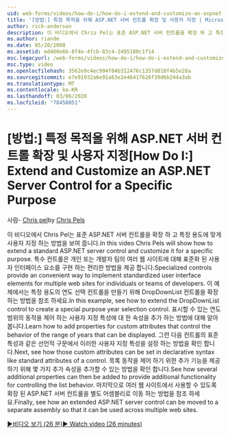 ```yaml
---
uid: web-forms/videos/how-do-i/how-do-i-extend-and-customize-an-aspnet-server-control-for-a-specific-purpose
title: '[방법:] 특정 목적을 위해 ASP.NET 서버 컨트롤 확장 및 사용자 지정 | Microsoft Docs'
author: rick-anderson
description: 이 비디오에서 Chris Pel는 표준 ASP.NET 서버 컨트롤을 확장 하 고 특정 용도에 맞게 사용자 지정 하는 방법을 보여 줍니다. 특수 컨트롤은 다음을 제공 합니다.
ms.author: riande
ms.date: 05/20/2008
ms.assetid: ed460e6b-8f4e-4fcb-83c4-2495180c1f14
msc.legacyurl: /web-forms/videos/how-do-i/how-do-i-extend-and-customize-an-aspnet-server-control-for-a-specific-purpose
msc.type: video
ms.openlocfilehash: 3562e9c4ec994f04b312476c1357d810f4b5e28a
ms.sourcegitcommit: e7e91932a6e91a63e2e46417626f39d6b244a3ab
ms.translationtype: MT
ms.contentlocale: ko-KR
ms.lasthandoff: 03/06/2020
ms.locfileid: "78458051"
---
```

# <a name="how-do-i-extend-and-customize-an-aspnet-server-control-for-a-specific-purpose"></a><span data-ttu-id="6e810-104">[방법:] 특정 목적을 위해 ASP.NET 서버 컨트롤 확장 및 사용자 지정</span><span class="sxs-lookup"><span data-stu-id="6e810-104">[How Do I:] Extend and Customize an ASP.NET Server Control for a Specific Purpose</span></span>

<span data-ttu-id="6e810-105">사람- [Chris pel](https://twitter.com/chrispels)</span><span class="sxs-lookup"><span data-stu-id="6e810-105">by [Chris Pels](https://twitter.com/chrispels)</span></span>

<span data-ttu-id="6e810-106">이 비디오에서 Chris Pel는 표준 ASP.NET 서버 컨트롤을 확장 하 고 특정 용도에 맞게 사용자 지정 하는 방법을 보여 줍니다.</span><span class="sxs-lookup"><span data-stu-id="6e810-106">In this video Chris Pels will show how to extend a standard ASP.NET server control and customize it for a specific purpose.</span></span> <span data-ttu-id="6e810-107">특수 컨트롤은 개인 또는 개발자 팀의 여러 웹 사이트에 대해 표준화 된 사용자 인터페이스 요소를 구현 하는 편리한 방법을 제공 합니다.</span><span class="sxs-lookup"><span data-stu-id="6e810-107">Specialized controls provide an convenient way to implement standardized user interface elements for multiple web sites for individuals or teams of developers.</span></span> <span data-ttu-id="6e810-108">이 예제에서는 특정 용도의 연도 선택 컨트롤을 만들기 위해 DropDownList 컨트롤을 확장 하는 방법을 참조 하세요.</span><span class="sxs-lookup"><span data-stu-id="6e810-108">In this example, see how to extend the DropDownList control to create a special purpose year selection control.</span></span> <span data-ttu-id="6e810-109">표시할 수 있는 연도 범위의 동작을 제어 하는 사용자 지정 특성에 대 한 속성을 추가 하는 방법에 대해 알아봅니다.</span><span class="sxs-lookup"><span data-stu-id="6e810-109">Learn how to add properties for custom attributes that control the behavior of the range of years that can be displayed.</span></span> <span data-ttu-id="6e810-110">그런 다음 컨트롤의 표준 특성과 같은 선언적 구문에서 이러한 사용자 지정 특성을 설정 하는 방법을 확인 합니다.</span><span class="sxs-lookup"><span data-stu-id="6e810-110">Next, see how those custom attributes can be set in declarative syntax like standard attributes of a control.</span></span> <span data-ttu-id="6e810-111">목록 동작을 제어 하기 위한 추가 기능을 제공 하기 위해 몇 가지 추가 속성을 추가할 수 있는 방법을 확인 합니다.</span><span class="sxs-lookup"><span data-stu-id="6e810-111">See how several additional properties can then be added to provide additional functionality for controlling the list behavior.</span></span> <span data-ttu-id="6e810-112">마지막으로 여러 웹 사이트에서 사용할 수 있도록 확장 된 ASP.NET 서버 컨트롤을 별도 어셈블리로 이동 하는 방법을 참조 하세요.</span><span class="sxs-lookup"><span data-stu-id="6e810-112">Finally, see how an extended ASP.NET server control can be moved to a separate assembly so that it can be used across multiple web sites.</span></span>

[<span data-ttu-id="6e810-113">&#9654;비디오 보기 (26 분)</span><span class="sxs-lookup"><span data-stu-id="6e810-113">&#9654; Watch video (26 minutes)</span></span>](https://channel9.msdn.com/Blogs/ASP-NET-Site-Videos/how-do-i-extend-and-customize-an-aspnet-server-control-for-a-specific-purpose)
